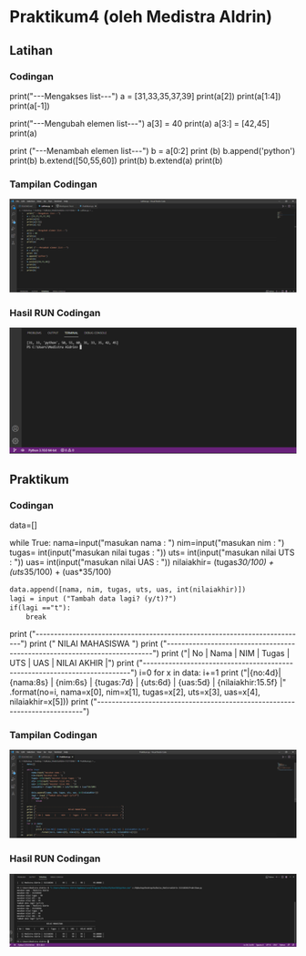 # Praktikum4 (oleh Medistra Aldrin)

## Latihan

### Codingan

print("---Mengakses list---")
a = [31,33,35,37,39]
print(a[2]) 
print(a[1:4]) 
print(a[-1]) 

print("---Mengubah elemen list---")
a[3] = 40
print(a)
a[3:] = [42,45]
print(a)

print ("---Menambah elemen list---")
b = a[0:2]
print (b)
b.append('python')
print(b)
b.extend([50,55,60])
print(b)
b.extend(a)
print(b)

### Tampilan Codingan

![Gambar 1](screenshot/ss1.png)

### Hasil RUN Codingan

![Gambar 2](screenshot/ss2.png)


## Praktikum

### Codingan

data=[]

while True:
    nama=input("masukan nama : ")
    nim=input("masukan nim : ")
    tugas= int(input("masukan nilai tugas : "))
    uts= int(input("masukan nilai UTS : "))
    uas= int(input("masukan nilai UAS : "))
    nilaiakhir= (tugas*30/100) + (uts*35/100) + (uas*35/100)

    data.append([nama, nim, tugas, uts, uas, int(nilaiakhir)])
    lagi = input ("Tambah data lagi? (y/t)?")
    if(lagi =="t"):
        break

print ("--------------------------------------------------------------------------")
print ("                            NILAI MAHASISWA                               ")
print ("--------------------------------------------------------------------------")
print ("| No |  Nama    |     NIM    |  Tugas  |  UTS  |   UAS  |   NILAI AKHIR  |")
print ("--------------------------------------------------------------------------")
i=0
for x in data:
        i+=1
        print ("|{no:4d}| {nama:8s} | {nim:6s}  | {tugas:7d} | {uts:6d} | {uas:5d} | {nilaiakhir:15.5f} |"
            .format(no=i, nama=x[0], nim=x[1], tugas=x[2], uts=x[3], uas=x[4], nilaiakhir=x[5]))
print ("--------------------------------------------------------------------------")

### Tampilan Codingan

![Gambar 3](screenshot/ss3.png)

### Hasil RUN Codingan

![Gambar 4](screenshot/ss4.png)